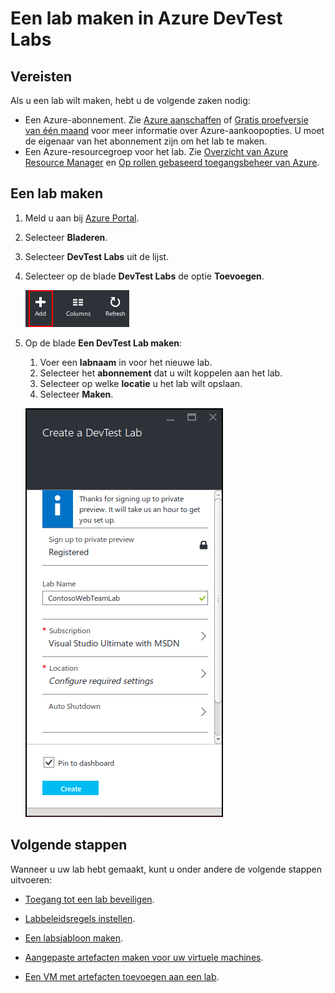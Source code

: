 <properties
    pageTitle="Een lab maken in DevTest Labs | Microsoft Azure"
    description="Een nieuw lab voor virtuele machines maken in DevTest Labs"
    services="devtest-lab,virtual-machines"
    documentationCenter="na"
    authors="tomarcher"
    manager="douge"
    editor=""/>

<tags
    ms.service="devtest-lab"
    ms.workload="na"
    ms.tgt_pltfrm="na"
    ms.devlang="na"
    ms.topic="get-started-article"
    ms.date="06/01/2016"
    ms.author="tarcher"/>

# Een lab maken in Azure DevTest Labs

## Vereisten

Als u een lab wilt maken, hebt u de volgende zaken nodig:

- Een Azure-abonnement. Zie [Azure aanschaffen](https://azure.microsoft.com/pricing/purchase-options/) of [Gratis proefversie van één maand](https://azure.microsoft.com/pricing/free-trial/) voor meer informatie over Azure-aankoopopties. U moet de eigenaar van het abonnement zijn om het lab te maken.
- Een Azure-resourcegroep voor het lab. Zie [Overzicht van Azure Resource Manager](../resource-group-overview.md) en [Op rollen gebaseerd toegangsbeheer van Azure](../active-directory/role-based-access-control-configure.md).

## Een lab maken

1. Meld u aan bij [Azure Portal](http://go.microsoft.com/fwlink/p/?LinkID=525040).

1. Selecteer **Bladeren**.

1. Selecteer **DevTest Labs** uit de lijst.

1. Selecteer op de blade **DevTest Labs** de optie **Toevoegen**.

    ![Een lab toevoegen](./media/devtest-lab-create-lab/add-lab-button.png)

1. Op de blade **Een DevTest Lab maken**:

    1. Voer een **labnaam** in voor het nieuwe lab.
    1. Selecteer het **abonnement** dat u wilt koppelen aan het lab.
    1. Selecteer op welke **locatie** u het lab wilt opslaan.
    1. Selecteer **Maken**.

    ![Een labblade maken](./media/devtest-lab-create-lab/create-devtestlab-blade.png)

## Volgende stappen

Wanneer u uw lab hebt gemaakt, kunt u onder andere de volgende stappen uitvoeren:

- [Toegang tot een lab beveiligen](devtest-lab-add-devtest-user.md).

- [Labbeleidsregels instellen](devtest-lab-set-lab-policy.md).

- [Een labsjabloon maken](devtest-lab-create-template.md).

- [Aangepaste artefacten maken voor uw virtuele machines](devtest-lab-artifact-author.md).

- [Een VM met artefacten toevoegen aan een lab](devtest-lab-add-vm-with-artifacts.md).


<!--HONumber=Jun16_HO2-->



